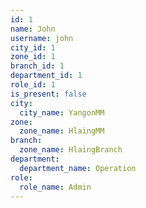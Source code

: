 ```yaml
---
id: 1
name: John
username: john
city_id: 1
zone_id: 1
branch_id: 1
department_id: 1
role_id: 1
is_present: false
city:
  city_name: YangonMM
zone:
  zone_name: HlaingMM
branch:
  zone_name: HlaingBranch
department:
  department_name: Operation
role:
  role_name: Admin
---
```

